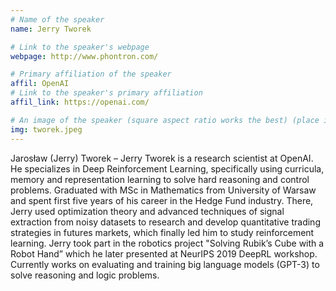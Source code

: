 ```yaml
---
# Name of the speaker
name: Jerry Tworek

# Link to the speaker's webpage
webpage: http://www.phontron.com/

# Primary affiliation of the speaker
affil: OpenAI
# Link to the speaker's primary affiliation
affil_link: https://openai.com/

# An image of the speaker (square aspect ratio works the best) (place in the `assets/img/speakers` directory)
img: tworek.jpeg
---
```


<!-- Whatever you write below will show up as the speaker's bio -->

Jarosław (Jerry) Tworek – Jerry Tworek is a research scientist at OpenAI. He specializes in Deep Reinforcement Learning, specifically using curricula, memory and representation learning to solve hard reasoning and control problems. Graduated with MSc in Mathematics from University of Warsaw and spent first five years of his career in the Hedge Fund industry. There, Jerry used optimization theory and advanced techniques of signal extraction from noisy datasets to research and develop quantitative trading strategies in futures markets, which finally led him to study reinforcement learning. Jerry took part in the robotics project "Solving Rubik’s Cube with a Robot Hand” which he later presented at NeurIPS 2019 DeepRL workshop. Currently works on evaluating and training big language models (GPT-3) to solve reasoning and logic problems.